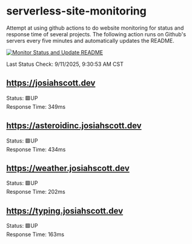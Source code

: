 # serverless-site-monitoring
Attempt at using github actions to do website monitoring for status and response time of several projects. The following action runs on Github's servers every five minutes and automatically updates the README.  

[![Monitor Status and Update README](https://github.com/JosiahSco/serverless-site-monitoring/actions/workflows/monitor.yaml/badge.svg)](https://github.com/JosiahSco/serverless-site-monitoring/actions/workflows/monitor.yaml)

Last Status Check: 9/11/2025, 9:30:53 AM CST

## https://josiahscott.dev
Status: 🟩UP  
Response Time: 349ms

## https://asteroidinc.josiahscott.dev
Status: 🟩UP  
Response Time: 434ms

## https://weather.josiahscott.dev
Status: 🟩UP  
Response Time: 202ms

## https://typing.josiahscott.dev
Status: 🟩UP  
Response Time: 163ms

